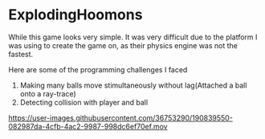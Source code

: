 # ExplodingHoomons

While this game looks very simple. It was very difficult due to the platform I was using to create the game on, as their physics engine
was not the fastest.

Here are some of the programming challenges I faced

1. Making many balls move stimultaneously without lag(Attached a ball onto a ray-trace)
2. Detecting collision with player and ball

https://user-images.githubusercontent.com/36753290/190839550-082987da-4cfb-4ac2-9987-998dc6ef70ef.mov
